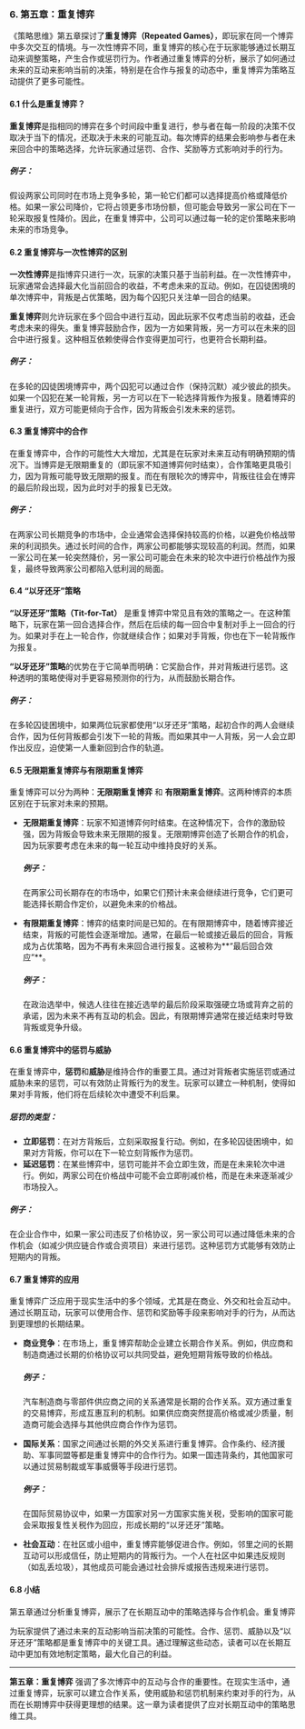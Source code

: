 ### 6. **第五章：重复博弈**

《策略思维》第五章探讨了**重复博弈（Repeated Games）**，即玩家在同一个博弈中多次交互的情境。与一次性博弈不同，重复博弈的核心在于玩家能够通过长期互动来调整策略，产生合作或惩罚行为。作者通过重复博弈的分析，展示了如何通过未来的互动来影响当前的决策，特别是在合作与报复的动态中，重复博弈为策略互动提供了更多可能性。

#### 6.1 什么是重复博弈？
**重复博弈**是指相同的博弈在多个时间段中重复进行，参与者在每一阶段的决策不仅取决于当下的情况，还取决于未来的可能互动。每次博弈的结果会影响参与者在未来回合中的策略选择，允许玩家通过惩罚、合作、奖励等方式影响对手的行为。

##### 例子：
假设两家公司同时在市场上竞争多轮，第一轮它们都可以选择提高价格或降低价格。如果一家公司降价，它将占领更多市场份额，但可能会导致另一家公司在下一轮采取报复性降价。因此，在重复博弈中，公司可以通过每一轮的定价策略来影响未来的市场竞争。

#### 6.2 重复博弈与一次性博弈的区别
**一次性博弈**是指博弈只进行一次，玩家的决策只基于当前利益。在一次性博弈中，玩家通常会选择最大化当前回合的收益，不考虑未来的互动。例如，在囚徒困境的单次博弈中，背叛是占优策略，因为每个囚犯只关注单一回合的结果。

**重复博弈**则允许玩家在多个回合中进行互动，因此玩家不仅考虑当前的收益，还会考虑未来的得失。重复博弈鼓励合作，因为一方如果背叛，另一方可以在未来的回合中进行报复。这种相互依赖使得合作变得更加可行，也更符合长期利益。

##### 例子：
在多轮的囚徒困境博弈中，两个囚犯可以通过合作（保持沉默）减少彼此的损失。如果一个囚犯在某一轮背叛，另一方可以在下一轮选择背叛作为报复。随着博弈的重复进行，双方可能更倾向于合作，因为背叛会引发未来的惩罚。

#### 6.3 重复博弈中的合作
在重复博弈中，合作的可能性大大增加，尤其是在玩家对未来互动有明确预期的情况下。当博弈是无限期重复的（即玩家不知道博弈何时结束），合作策略更具吸引力，因为背叛可能导致无限期的报复。而在有限轮次的博弈中，背叛往往会在博弈的最后阶段出现，因为此时对手的报复已无效。

##### 例子：
在两家公司长期竞争的市场中，企业通常会选择保持较高的价格，以避免价格战带来的利润损失。通过长时间的合作，两家公司都能够实现较高的利润。然而，如果一家公司在某一轮突然降价，另一家公司可能会在未来的轮次中进行价格战作为报复，最终导致两家公司都陷入低利润的局面。

#### 6.4 “以牙还牙”策略
**“以牙还牙”策略（Tit-for-Tat）** 是重复博弈中常见且有效的策略之一。在这种策略下，玩家在第一回合选择合作，然后在后续的每一回合中复制对手上一回合的行为。如果对手在上一轮合作，你就继续合作；如果对手背叛，你也在下一轮背叛作为报复。

**“以牙还牙”策略**的优势在于它简单而明确：它奖励合作，并对背叛进行惩罚。这种透明的策略使得对手更容易预测你的行为，从而鼓励长期合作。

##### 例子：
在多轮囚徒困境中，如果两位玩家都使用“以牙还牙”策略，起初合作的两人会继续合作，因为任何背叛都会引发下一轮的背叛。而如果其中一人背叛，另一人会立即作出反应，迫使第一人重新回到合作的轨道。

#### 6.5 无限期重复博弈与有限期重复博弈
重复博弈可以分为两种：**无限期重复博弈** 和 **有限期重复博弈**。这两种博弈的本质区别在于玩家对未来的预期。

- **无限期重复博弈**：玩家不知道博弈何时结束。在这种情况下，合作的激励较强，因为背叛会导致未来无限期的报复。无限期博弈创造了长期合作的机会，因为玩家要考虑在未来的每一轮互动中维持良好的关系。
  
  ##### 例子：
  在两家公司长期存在的市场中，如果它们预计未来会继续进行竞争，它们更可能选择长期合作定价，以避免未来的价格战。

- **有限期重复博弈**：博弈的结束时间是已知的。在有限期博弈中，随着博弈接近结束，背叛的可能性会逐渐增加。通常，在最后一轮或接近最后的回合，背叛成为占优策略，因为不再有未来回合进行报复。这被称为**“最后回合效应”**。
  
  ##### 例子：
  在政治选举中，候选人往往在接近选举的最后阶段采取强硬立场或背弃之前的承诺，因为未来不再有互动的机会。因此，有限期博弈通常在接近结束时导致背叛或竞争升级。

#### 6.6 重复博弈中的惩罚与威胁
在重复博弈中，**惩罚**和**威胁**是维持合作的重要工具。通过对背叛者实施惩罚或通过威胁未来的惩罚，可以有效防止背叛行为的发生。玩家可以建立一种机制，使得如果对手背叛，他们将在后续轮次中遭受不利后果。

##### 惩罚的类型：
- **立即惩罚**：在对方背叛后，立刻采取报复行动。例如，在多轮囚徒困境中，如果对方背叛，你可以在下一轮立刻背叛作为惩罚。
- **延迟惩罚**：在某些博弈中，惩罚可能并不会立即生效，而是在未来轮次中进行。例如，两家公司在价格战中可能不会立即削减价格，而是在未来逐渐减少市场投入。

##### 例子：
在企业合作中，如果一家公司违反了价格协议，另一家公司可以通过降低未来的合作机会（如减少供应链合作或合资项目）来进行惩罚。这种惩罚方式能够有效防止短期内的背叛。

#### 6.7 重复博弈的应用
重复博弈广泛应用于现实生活中的多个领域，尤其是在商业、外交和社会互动中。通过长期互动，玩家可以使用合作、惩罚和奖励等手段来影响对手的行为，从而达到更理想的长期结果。

- **商业竞争**：在市场上，重复博弈帮助企业建立长期合作关系。例如，供应商和制造商通过长期的价格协议可以共同受益，避免短期背叛导致的价格战。
  
  ##### 例子：
  汽车制造商与零部件供应商之间的关系通常是长期的合作关系。双方通过重复的交易博弈，形成互惠互利的机制。如果供应商突然提高价格或减少质量，制造商可能会选择与其他供应商合作作为惩罚。

- **国际关系**：国家之间通过长期的外交关系进行重复博弈。合作条约、经济援助、军事同盟等都是重复博弈中的合作行为。如果一国违背条约，其他国家可以通过贸易制裁或军事威慑等手段进行惩罚。

  ##### 例子：
  在国际贸易协议中，如果一方国家对另一方国家实施关税，受影响的国家可能会采取报复性关税作为回应，形成长期的“以牙还牙”策略。

- **社会互动**：在社区或小组中，重复博弈能够促进合作。例如，邻里之间的长期互动可以形成信任，防止短期内的背叛行为。一个人在社区中如果违反规则（如乱丢垃圾），其他成员可能会通过社会排斥或报告违规来进行惩罚。

#### 6.8 小结
第五章通过分析重复博弈，展示了在长期互动中的策略选择与合作机会。重复博弈

为玩家提供了通过未来的互动影响当前决策的可能性。合作、惩罚、威胁以及“以牙还牙”策略都是重复博弈中的关键工具。通过理解这些动态，读者可以在长期互动中更加有效地制定策略，最大化自己的利益。

---

**第五章：重复博弈** 强调了多次博弈中的互动与合作的重要性。在现实生活中，通过重复博弈，玩家可以建立合作关系，使用威胁和惩罚机制来约束对手的行为，从而在长期博弈中获得更理想的结果。这一章为读者提供了应对长期互动中的策略思维工具。